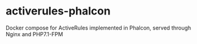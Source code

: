 # activerules-phalcon
Docker compose for ActiveRules implemented in Phalcon, served through Nginx and PHP7.1-FPM
